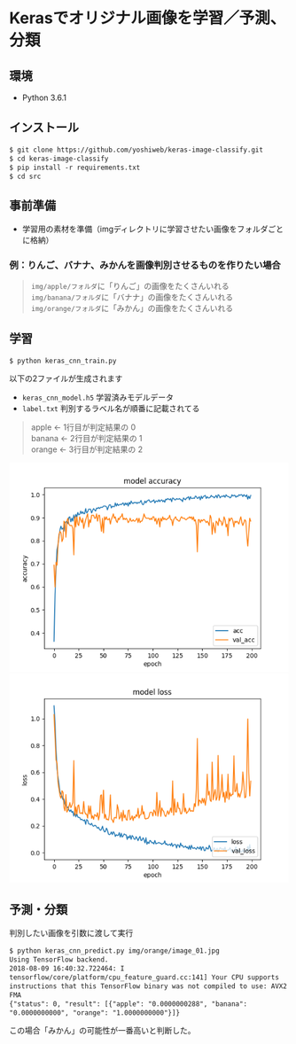 # Kerasでオリジナル画像を学習／予測、分類

## 環境

- Python 3.6.1


## インストール

```
$ git clone https://github.com/yoshiweb/keras-image-classify.git
$ cd keras-image-classify
$ pip install -r requirements.txt
$ cd src
```


## 事前準備

- 学習用の素材を準備（imgディレクトリに学習させたい画像をフォルダごとに格納）


### 例：りんご、バナナ、みかんを画像判別させるものを作りたい場合

> `img/apple/フォルダ`に「りんご」の画像をたくさんいれる  
> `img/banana/フォルダ`に「バナナ」の画像をたくさんいれる  
> `img/orange/フォルダ`に「みかん」の画像をたくさんいれる  


## 学習

```
$ python keras_cnn_train.py
```

以下の2ファイルが生成されます

- `keras_cnn_model.h5` 学習済みモデルデータ
- `label.txt` 判別するラベル名が順番に記載されてる

> apple  ← 1行目が判定結果の 0  
> banana ← 2行目が判定結果の 1  
> orange ← 3行目が判定結果の 2  


![img](src/keras_cnn_train_1.png)  
![img](src/keras_cnn_train_2.png)  




## 予測・分類

判別したい画像を引数に渡して実行

```
$ python keras_cnn_predict.py img/orange/image_01.jpg
Using TensorFlow backend.
2018-08-09 16:40:32.722464: I tensorflow/core/platform/cpu_feature_guard.cc:141] Your CPU supports instructions that this TensorFlow binary was not compiled to use: AVX2 FMA
{"status": 0, "result": [{"apple": "0.0000000288", "banana": "0.0000000000", "orange": "1.0000000000"}]}
```

この場合「みかん」の可能性が一番高いと判断した。
